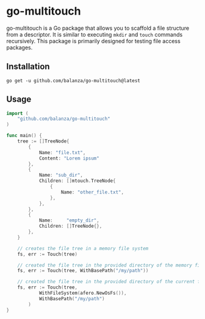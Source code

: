# go-multitouch

go-multitouch is a Go package that allows you to scaffold a file structure from a descriptor. It is similar to executing `mkdir` and `touch` commands recursively. This package is primarily designed for testing file access packages.

## Installation

```
go get -u github.com/balanza/go-multitouch@latest
```

## Usage

```go
import (
    "github.com/balanza/go-multitouch"
)

func main() {
	tree := []TreeNode{
		{
			Name: "file.txt",
			Content: "Lorem ipsum"
		},
		{
			Name: "sub_dir",
			Children: []mtouch.TreeNode{
				{
					Name: "other_file.txt",
				},
			},
		},
		{
			Name:     "empty_dir",
			Children: []TreeNode{},
		},
	}

	// creates the file tree in a memory file system
	fs, err := Touch(tree)

	// created the file tree in the provided directory of the memory file system
	fs, err := Touch(tree, WithBasePath("/my/path"))

	// created the file tree in the provided directory of the current file system
	fs, err := Touch(tree,
			WithFileSystem(afero.NewOsFs()),
			WithBasePath("/my/path")
		)
}
```
